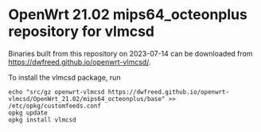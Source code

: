OpenWrt 21.02 mips64_octeonplus repository for vlmcsd
========

Binaries built from this repository on 2023-07-14 can be downloaded from <https://dwfreed.github.io/openwrt-vlmcsd/>.

To install the vlmcsd package, run

```
echo "src/gz openwrt-vlmcsd https://dwfreed.github.io/openwrt-vlmcsd/OpenWrt_21.02/mips64_octeonplus/base" >> /etc/opkg/customfeeds.conf
opkg update
opkg install vlmcsd
```
